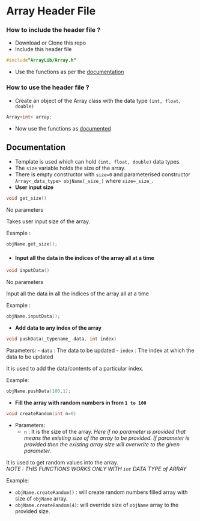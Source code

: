 # Array Header File

### How to include the header file ? 
 - Download or Clone this repo 
 - Include this header file
```c++
#include"ArrayLib/Array.h"
```
- Use the functions as per the [documentation](https://github.com/pratyaysaha/ArrayLib#documentation)

### How to use the header file ?
- Create an object of the Array class with the data type ``` (int, float, double) ```
```c++
Array<int> array;
```
- Now use the functions as [documented](https://github.com/pratyaysaha/ArrayLib#documentation)

## Documentation
- Template is used which can hold ```(int, float, double)``` data types.
- The ```size``` variable holds the size of the array.
- There is empty constructor with ```size=0``` and parameterised constructor ```Array<_data_type> objName(_size_)``` where ```size=_size_```. 
- **User input size**
```c++
void get_size()
```
No parameters 

Takes user input size of the array. 

Example :
```c++
objName.get_size();
```
- #### **Input all the data in the indices of the array all at a time**
```c++
void inputData()
```
No parameters

Input all the data in all the indices of the array all at a time

Example :
```c++
objName.inputData();
```
- **Add data to any index of the array**
```c++
void pushData(_typename_ data, int index)
```

 Parameters:
    - `data`  : The data to be updated
    - `index` : The index at which the data to be updated

It is used to add the data/contents of a particular index.  

Example:
```c++
objName.pushData(100,1);
```
- **Fill the array with random numbers in from `1 to 100`**
```c++
void createRandom(int n=0)
```
- Parameters:
    - `n` : It is the size of the array. *Here if no parameter is provided that means the existing size of the array to be provided. If parameter is provided then the existing array size will overwrite to the given parameter.* 

It is used to get random values into the array.
<br/>
*NOTE : THIS FUNCTIONS WORKS ONLY WITH `int` DATA TYPE of ARRAY*

Example:

- `objName.createRandom()` : will create random numbers filled array with size of `objName` array.
- `objName.createRandom(4)`: will override size of `objName` array to the provided size.


